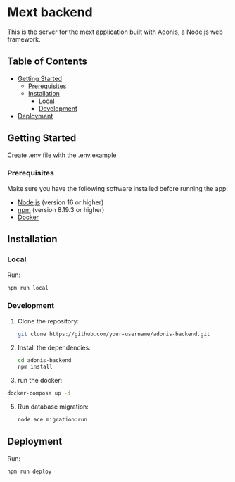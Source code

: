 # Mext backend

This is the server for the mext application built with Adonis, a Node.js web framework.

## Table of Contents

- [Getting Started](#getting-started)
  - [Prerequisites](#prerequisites)
  - [Installation](#installation)
    - [Local](#local)
    - [Development](#development)
- [Deployment](#deployment)

## Getting Started

Create .env file with the .env.example

### Prerequisites

Make sure you have the following software installed before running the app:

- [Node.js](https://nodejs.org/) (version 16 or higher)
- [npm](https://www.npmjs.com/) (version 8.19.3 or higher)
- [Docker](https://www.docker.com/)

## Installation

### Local

Run:

```bash
npm run local
```

### Development

1. Clone the repository:

   ```bash
   git clone https://github.com/your-username/adonis-backend.git

   ```

2. Install the dependencies:

   ```bash
   cd adonis-backend
   npm install

   ```

3. run the docker:

```bash
docker-compose up -d

```

5. Run database migration:
   ```bash
   node ace migration:run
   ```

## Deployment

Run:

```bash
npm run deploy
```
